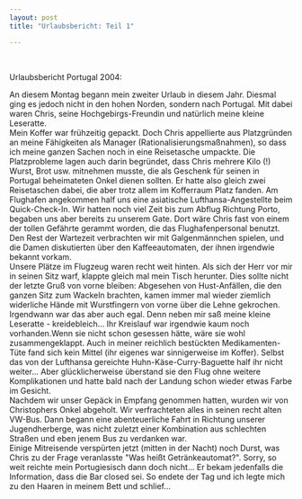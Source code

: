 ```yaml
---
layout: post
title: "Urlaubsbericht: Teil 1"

---
```


 

Urlaubsbericht Portugal 2004:

An diesem Montag begann mein zweiter Urlaub in diesem Jahr. Diesmal ging es jedoch nicht in den hohen Norden, sondern nach Portugal. Mit dabei waren Chris, seine Hochgebirgs-Freundin und natürlich meine kleine Leseratte.  
Mein Koffer war frühzeitig gepackt. Doch Chris appellierte aus Platzgründen an meine Fähigkeiten als Manager (Rationalisierungsmaßnahmen), so dass ich meine ganzen Sachen noch in eine Reisetasche umpackte. Die Platzprobleme lagen auch darin begründet, dass Chris mehrere Kilo (!) Wurst, Brot usw. mitnehmen musste, die als Geschenk für seinen in Portugal beheimateten Onkel dienen sollten. Er hatte also gleich zwei Reisetaschen dabei, die aber trotz allem im Kofferraum Platz fanden. Am Flughafen angekommen half uns eine asiatische Lufthansa-Angestellte beim Quick-Check-In. Wir hatten noch viel Zeit bis zum Abflug Richtung Porto, begaben uns aber bereits zu unserem Gate. Dort wäre Chris fast von einem der tollen Gefährte gerammt worden, die das Flughafenpersonal benutzt. Den Rest der Wartezeit verbrachten wir mit Galgenmännchen spielen, und die Damen diskutierten über den Kaffeeautomaten, der ihnen irgendwie bekannt vorkam.  
Unsere Plätze im Flugzeug waren recht weit hinten. Als sich der Herr vor mir in seinen Sitz warf, klappte gleich mal mein Tisch herunter. Dies sollte nicht der letzte Gruß von vorne bleiben: Abgesehen von Hust-Anfällen, die den ganzen Sitz zum Wackeln brachten, kamen immer mal wieder ziemlich widerliche Hände mit Wurstfingern von vorne über die Lehne gekrochen. Irgendwann war das aber auch egal. Denn neben mir saß meine kleine Leseratte - kreidebleich... Ihr Kreislauf war irgendwie kaum noch vorhanden.Wenn sie nicht schon gesessen hätte, wäre sie wohl zusammengeklappt. Auch in meiner reichlich bestückten Medikamenten-Tüte fand sich kein Mittel (ihr eigenes war sinnigerweise im Koffer). Selbst das von der Lufthansa gereichte Huhn-Käse-Curry-Baguette half ihr nicht weiter... Aber glücklicherweise überstand sie den Flug ohne weitere Komplikationen und hatte bald nach der Landung schon wieder etwas Farbe im Gesicht.  
Nachdem wir unser Gepäck in Empfang genommen hatten, wurden wir von Christophers Onkel abgeholt. Wir verfrachteten alles in seinen recht alten VW-Bus. Dann begann eine abenteuerliche Fahrt in Richtung unserer Jugendherberge, was nicht zuletzt einer Kombination aus schlechten Straßen und eben jenem Bus zu verdanken war.  
Einige Mitreisende verspürten jetzt (mitten in der Nacht) noch Durst, was Chris zu der Frage veranlasste "Was heißt Getränkeautomat?". Sorry, so weit reichte mein Portugiesisch dann doch nicht... Er bekam jedenfalls die Information, dass die Bar closed sei. So endete der Tag und ich legte mich zu den Haaren in meinem Bett und schlief...

